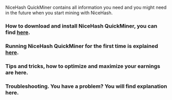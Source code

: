 NiceHash QuickMiner contains all information you need and you might need in the future when you start mining with NiceHash.

### How to download and install NiceHash QuickMiner, you can find [here](https://github.com/nicehash/NiceHashQuickMiner/wiki/Installation).

### Running NiceHash QuickMiner for the first time is explained [here](https://github.com/nicehash/NiceHashQuickMiner/wiki/Starting-first-time).

### Tips and tricks, how to optimize and maximize your earnings are here.

### Troubleshooting. You have a problem? You will find explanation here.

